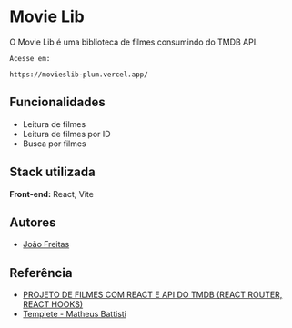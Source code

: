 
# Movie Lib

O Movie Lib é uma biblioteca de filmes consumindo do TMDB API.

````
Acesse em: 

https://movieslib-plum.vercel.app/
````

## Funcionalidades

- Leitura de filmes
- Leitura de filmes por ID
- Busca por filmes


## Stack utilizada

**Front-end:** React, Vite


## Autores

- [João Freitas](https://www.github.com/joaofreitas-dev)

## Referência

 - [PROJETO DE FILMES COM REACT E API DO TMDB (REACT ROUTER, REACT HOOKS)](https://www.youtube.com/watch?v=XqxUHVVO7-U&t=701s)
 - [Templete - Matheus Battisti](https://www.youtube.com/c/MatheusBattisti)
 
